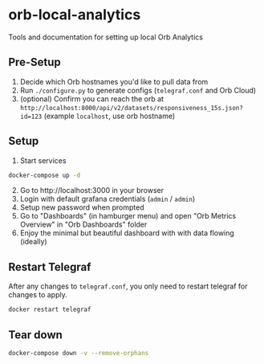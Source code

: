 # orb-local-analytics
Tools and documentation for setting up local Orb Analytics

## Pre-Setup

1. Decide which Orb hostnames you'd like to pull data from
2. Run `./configure.py` to generate configs (`telegraf.conf` and Orb Cloud)
3. (optional) Confirm you can reach the orb at `http://localhost:8000/api/v2/datasets/responsiveness_15s.json?id=123` (example `localhost`, use orb hostname)

## Setup

1. Start services
```sh
docker-compose up -d
```

2. Go to http://localhost:3000 in your browser
3. Login with default grafana credentials (`admin` / `admin`)
4. Setup new password when prompted
5. Go to "Dashboards" (in hamburger menu) and open "Orb Metrics Overview" in "Orb Dashboards" folder
6. Enjoy the minimal but beautiful dashboard with with data flowing (ideally)

## Restart Telegraf
After any changes to `telegraf.conf`, you only need to restart telegraf for changes to apply.
```sh
docker restart telegraf
```

## Tear down

```sh
docker-compose down -v --remove-orphans
```